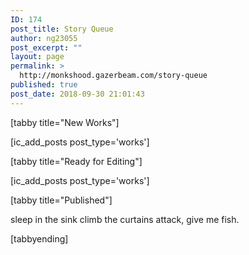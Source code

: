 ```yaml
---
ID: 174
post_title: Story Queue
author: ng23055
post_excerpt: ""
layout: page
permalink: >
  http://monkshood.gazerbeam.com/story-queue
published: true
post_date: 2018-09-30 21:01:43
---
```

[tabby title="New Works"]

[ic_add_posts post_type='works']

[tabby title="Ready for Editing"]

[ic_add_posts post_type='works']

[tabby title="Published"]

sleep in the sink climb the curtains attack, give me fish.

[tabbyending]